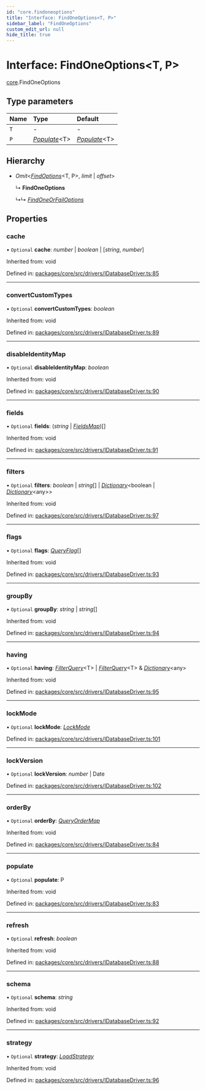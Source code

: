 ```yaml
---
id: "core.findoneoptions"
title: "Interface: FindOneOptions<T, P>"
sidebar_label: "FindOneOptions"
custom_edit_url: null
hide_title: true
---
```


# Interface: FindOneOptions<T, P\>

[core](../modules/core.md).FindOneOptions

## Type parameters

Name | Type | Default |
:------ | :------ | :------ |
`T` | - | - |
`P` | [*Populate*](../modules/core.md#populate)<T\> | [*Populate*](../modules/core.md#populate)<T\> |

## Hierarchy

* *Omit*<[*FindOptions*](core.findoptions.md)<T, P\>, *limit* \| *offset*\>

  ↳ **FindOneOptions**

  ↳↳ [*FindOneOrFailOptions*](core.findoneorfailoptions.md)

## Properties

### cache

• `Optional` **cache**: *number* \| *boolean* \| [*string*, *number*]

Inherited from: void

Defined in: [packages/core/src/drivers/IDatabaseDriver.ts:85](https://github.com/mikro-orm/mikro-orm/blob/bcf1a0899b/packages/core/src/drivers/IDatabaseDriver.ts#L85)

___

### convertCustomTypes

• `Optional` **convertCustomTypes**: *boolean*

Inherited from: void

Defined in: [packages/core/src/drivers/IDatabaseDriver.ts:89](https://github.com/mikro-orm/mikro-orm/blob/bcf1a0899b/packages/core/src/drivers/IDatabaseDriver.ts#L89)

___

### disableIdentityMap

• `Optional` **disableIdentityMap**: *boolean*

Inherited from: void

Defined in: [packages/core/src/drivers/IDatabaseDriver.ts:90](https://github.com/mikro-orm/mikro-orm/blob/bcf1a0899b/packages/core/src/drivers/IDatabaseDriver.ts#L90)

___

### fields

• `Optional` **fields**: (*string* \| [*FieldsMap*](../modules/core.md#fieldsmap))[]

Inherited from: void

Defined in: [packages/core/src/drivers/IDatabaseDriver.ts:91](https://github.com/mikro-orm/mikro-orm/blob/bcf1a0899b/packages/core/src/drivers/IDatabaseDriver.ts#L91)

___

### filters

• `Optional` **filters**: *boolean* \| *string*[] \| [*Dictionary*](../modules/core.md#dictionary)<boolean \| [*Dictionary*](../modules/core.md#dictionary)<any\>\>

Inherited from: void

Defined in: [packages/core/src/drivers/IDatabaseDriver.ts:97](https://github.com/mikro-orm/mikro-orm/blob/bcf1a0899b/packages/core/src/drivers/IDatabaseDriver.ts#L97)

___

### flags

• `Optional` **flags**: [*QueryFlag*](../enums/core.queryflag.md)[]

Inherited from: void

Defined in: [packages/core/src/drivers/IDatabaseDriver.ts:93](https://github.com/mikro-orm/mikro-orm/blob/bcf1a0899b/packages/core/src/drivers/IDatabaseDriver.ts#L93)

___

### groupBy

• `Optional` **groupBy**: *string* \| *string*[]

Inherited from: void

Defined in: [packages/core/src/drivers/IDatabaseDriver.ts:94](https://github.com/mikro-orm/mikro-orm/blob/bcf1a0899b/packages/core/src/drivers/IDatabaseDriver.ts#L94)

___

### having

• `Optional` **having**: [*FilterQuery*](../modules/core.md#filterquery)<T\> \| [*FilterQuery*](../modules/core.md#filterquery)<T\> & [*Dictionary*](../modules/core.md#dictionary)<any\>

Inherited from: void

Defined in: [packages/core/src/drivers/IDatabaseDriver.ts:95](https://github.com/mikro-orm/mikro-orm/blob/bcf1a0899b/packages/core/src/drivers/IDatabaseDriver.ts#L95)

___

### lockMode

• `Optional` **lockMode**: [*LockMode*](../enums/core.lockmode.md)

Defined in: [packages/core/src/drivers/IDatabaseDriver.ts:101](https://github.com/mikro-orm/mikro-orm/blob/bcf1a0899b/packages/core/src/drivers/IDatabaseDriver.ts#L101)

___

### lockVersion

• `Optional` **lockVersion**: *number* \| Date

Defined in: [packages/core/src/drivers/IDatabaseDriver.ts:102](https://github.com/mikro-orm/mikro-orm/blob/bcf1a0899b/packages/core/src/drivers/IDatabaseDriver.ts#L102)

___

### orderBy

• `Optional` **orderBy**: [*QueryOrderMap*](core.queryordermap.md)

Inherited from: void

Defined in: [packages/core/src/drivers/IDatabaseDriver.ts:84](https://github.com/mikro-orm/mikro-orm/blob/bcf1a0899b/packages/core/src/drivers/IDatabaseDriver.ts#L84)

___

### populate

• `Optional` **populate**: P

Inherited from: void

Defined in: [packages/core/src/drivers/IDatabaseDriver.ts:83](https://github.com/mikro-orm/mikro-orm/blob/bcf1a0899b/packages/core/src/drivers/IDatabaseDriver.ts#L83)

___

### refresh

• `Optional` **refresh**: *boolean*

Inherited from: void

Defined in: [packages/core/src/drivers/IDatabaseDriver.ts:88](https://github.com/mikro-orm/mikro-orm/blob/bcf1a0899b/packages/core/src/drivers/IDatabaseDriver.ts#L88)

___

### schema

• `Optional` **schema**: *string*

Inherited from: void

Defined in: [packages/core/src/drivers/IDatabaseDriver.ts:92](https://github.com/mikro-orm/mikro-orm/blob/bcf1a0899b/packages/core/src/drivers/IDatabaseDriver.ts#L92)

___

### strategy

• `Optional` **strategy**: [*LoadStrategy*](../enums/core.loadstrategy.md)

Inherited from: void

Defined in: [packages/core/src/drivers/IDatabaseDriver.ts:96](https://github.com/mikro-orm/mikro-orm/blob/bcf1a0899b/packages/core/src/drivers/IDatabaseDriver.ts#L96)

